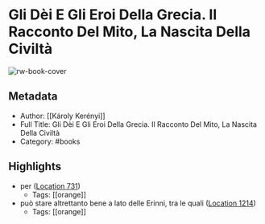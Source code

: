 # Gli Dèi E Gli Eroi Della Grecia. Il Racconto Del Mito, La Nascita Della Civiltà

![rw-book-cover](https://m.media-amazon.com/images/I/A1yYlRF0YiL._SY160.jpg)

## Metadata
- Author: [[Károly Kerényi]]
- Full Title: Gli Dèi E Gli Eroi Della Grecia. Il Racconto Del Mito, La Nascita Della Civiltà
- Category: #books

## Highlights
- per ([Location 731](https://readwise.io/to_kindle?action=open&asin=B012Y12E74&location=731))
    - Tags: [[orange]] 
- può stare altrettanto bene a lato delle Erinni, tra le quali ([Location 1214](https://readwise.io/to_kindle?action=open&asin=B012Y12E74&location=1214))
    - Tags: [[orange]] 
